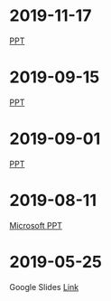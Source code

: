 # 2019-11-17

[PPT](https://1drv.ms/p/s!AhCMrrY1FhBNg1t2g19yz-Nnswzn)

# 2019-09-15

[PPT](https://builtbyelevencom-my.sharepoint.com/:p:/g/personal/kennith_builtbyeleven_com/ES4CrETa7f1PrTih9aMCvn0BIDWMNS_OcWwqPTMvl5OCng?e=MPINx2)

# 2019-09-01

[PPT](https://1drv.ms/p/s!AhCMrrY1FhBNg1raAmbRl0dZWTnR)

# 2019-08-11

[Microsoft PPT](https://builtbyelevencom-my.sharepoint.com/:p:/g/personal/kennith_builtbyeleven_com/ETPw9NrcOhpEkFjd6gNJJ-ABnQ1GQu5n3WZuZTrXA4p0TA?e=6lPDdm)

# 2019-05-25

Google Slides [Link](https://docs.google.com/presentation/d/14YY4lLeH9EQ9wVkZXFSpS3vKS3xi8K843Igi8oA_ZJM/edit#slide=id.p)
